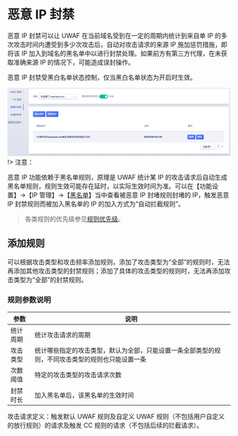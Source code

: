 # 恶意 IP 封禁

恶意 IP 封禁可以让 UWAF 在当前域名受到在一定的周期内统计到来自单 IP 的多次攻击时间内遭受到多少次攻击后，自动对攻击请求的来源 IP 施加惩罚措施，即将该 IP 加入到域名的黑名单中以进行封禁处理。如果前方有第三方代理，在未获取准确来源 IP 的情况下，可能造成误封操作。

恶意 IP 封禁受黑白名单状态控制，仅当黑白名单状态为开启时生效。

![malicious_ip_img_1](/images/malicious_ip_img_1.png)
!> 注意：

恶意 IP 功能依赖于黑名单规则，原理是 UWAF 统计某 IP 的攻击请求后自动生成黑名单规则，规则生效可能存在延时，以实际生效时间为准。可以在【功能设置】->【IP 管理】->【[黑名单](/uewaf/features/expand/Black_list)】当中查看被恶意 IP 封堵规则封堵的 IP，触发恶意 IP 封禁规则而被加入黑名单的 IP 的加入方式为“自动拦截规则”。

> 各类规则的优先级参见[规则优先级](/uewaf/features/domain/rule/Mode?id=规则优先级)。

## 添加规则

可以根据攻击类型和攻击频率添加规则，添加了攻击类型为“全部”的规则时，无法再添加其他攻击类型的封禁规则；添加了具体的攻击类型的规则时，无法再添加攻击类型为“全部”的封禁规则。

### 规则参数说明

| 参数     | 说明                                                                                             |
| -------- | ------------------------------------------------------------------------------------------------ |
| 统计周期 | 统计攻击请求的周期                                                                               |
| 攻击类型 | 统计哪些指定的攻击类型，默认为全部，只能设置一条全部类型的规则，不同攻击类型的规则也只能设置一条 |
| 次数阈值 | 特定的攻击类型的攻击请求次数                                                                     |
| 封禁时长 | 加入黑名单后，该黑名单的生效时间                                                                 |

攻击请求定义：触发默认 UWAF 规则及自定义 UWAF 规则（不包括⽤户自定义的放行规则）的请求及触发 CC 规则的请求（不包括后续的拦截请求）。
